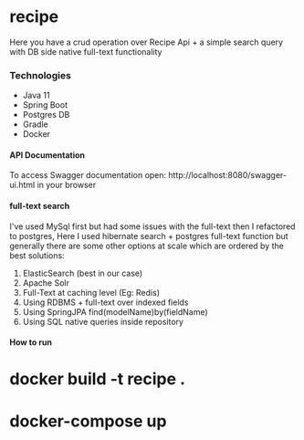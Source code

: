 # recipe
Here you have a crud operation over Recipe Api + a simple search query with DB side native full-text functionality

### Technologies
* Java 11
* Spring Boot
* Postgres DB
* Gradle
* Docker

#### API Documentation
To access Swagger documentation open: http://localhost:8080/swagger-ui.html in your browser

#### full-text search
I've used MySql first but had some issues with the full-text then I refactored to postgres, Here I used hibernate search + postgres full-text function but generally there are some other options at scale which are ordered by the best solutions:
1. ElasticSearch (best in our case)
2. Apache Solr
3. Full-Text at caching level (Eg: Redis)
4. Using RDBMS + full-text over indexed fields
5. Using SpringJPA find(modelName)by(fieldName)
6. Using SQL native queries inside repository

#### How to run
# docker build -t recipe .
# docker-compose up